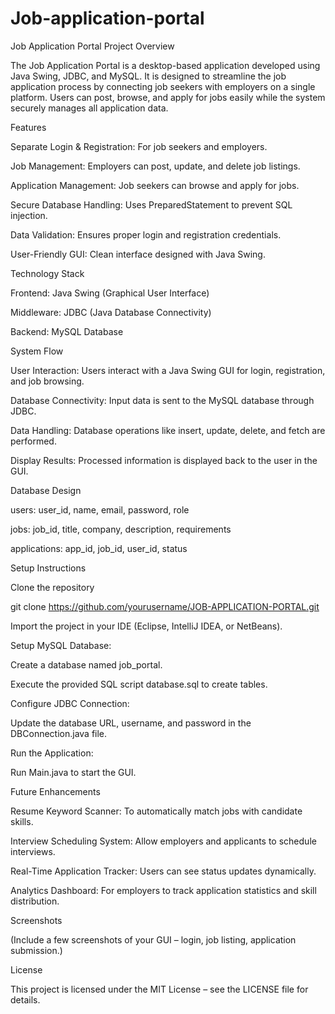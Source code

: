 # Job-application-portal
Job Application Portal
Project Overview

The Job Application Portal is a desktop-based application developed using Java Swing, JDBC, and MySQL.
It is designed to streamline the job application process by connecting job seekers with employers on a single platform.
Users can post, browse, and apply for jobs easily while the system securely manages all application data.

Features

Separate Login & Registration: For job seekers and employers.

Job Management: Employers can post, update, and delete job listings.

Application Management: Job seekers can browse and apply for jobs.

Secure Database Handling: Uses PreparedStatement to prevent SQL injection.

Data Validation: Ensures proper login and registration credentials.

User-Friendly GUI: Clean interface designed with Java Swing.

Technology Stack

Frontend: Java Swing (Graphical User Interface)

Middleware: JDBC (Java Database Connectivity)

Backend: MySQL Database

System Flow

User Interaction: Users interact with a Java Swing GUI for login, registration, and job browsing.

Database Connectivity: Input data is sent to the MySQL database through JDBC.

Data Handling: Database operations like insert, update, delete, and fetch are performed.

Display Results: Processed information is displayed back to the user in the GUI.

Database Design

users: user_id, name, email, password, role

jobs: job_id, title, company, description, requirements

applications: app_id, job_id, user_id, status

Setup Instructions

Clone the repository

git clone https://github.com/yourusername/JOB-APPLICATION-PORTAL.git


Import the project in your IDE (Eclipse, IntelliJ IDEA, or NetBeans).

Setup MySQL Database:

Create a database named job_portal.

Execute the provided SQL script database.sql to create tables.

Configure JDBC Connection:

Update the database URL, username, and password in the DBConnection.java file.

Run the Application:

Run Main.java to start the GUI.

Future Enhancements

Resume Keyword Scanner: To automatically match jobs with candidate skills.

Interview Scheduling System: Allow employers and applicants to schedule interviews.

Real-Time Application Tracker: Users can see status updates dynamically.

Analytics Dashboard: For employers to track application statistics and skill distribution.

Screenshots

(Include a few screenshots of your GUI – login, job listing, application submission.)

License

This project is licensed under the MIT License – see the LICENSE
 file for details.
